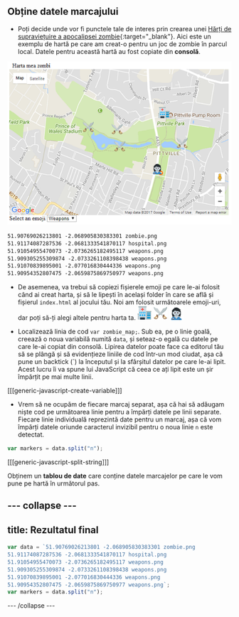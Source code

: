 ## Obține datele marcajului

+ Poți decide unde vor fi punctele tale de interes prin crearea unei [Hărți de supraviețuire a apocalipsei zombie](https://projects.raspberrypi.org/en/projects/zombie-apocalypse-map){:target="_blank"}. Aici este un exemplu de hartă pe care am creat-o pentru un joc de zombie în parcul local. Datele pentru această hartă au fost copiate din **consolă**.

![Harta cu date](images/map-precreated.png)

```html
51.90769026213801 -2.068905830383301 zombie.png
51.91174087287536 -2.0681333541870117 hospital.png
51.91054955470073 -2.0736265182495117 weapons.png
51.909305255309874 -2.0733261108398438 weapons.png
51.91070839895001 -2.077016830444336 weapons.png
51.90954352807475 -2.0659875869750977 weapons.png
```

+ De asemenea, va trebui să copiezi fișierele emoji pe care le-ai folosit când ai creat harta, și să le lipești în același folder în care se află și fișierul `index.html` al jocului tău. Noi am folosit următoarele emoji-uri, dar poți să-ți alegi altele pentru harta ta. ![Spital](images/hospital.png) ![Arme](images/weapons.png) ![Zombi](images/zombie.png)

+ Localizează linia de cod `var zombie_map;`. Sub ea, pe o linie goală, creează o noua variabilă numită `data`, și seteaz-o egală cu datele pe care le-ai copiat din consolă. Lipirea datelor poate face ca editorul tău să se plângă și să evidențieze liniile de cod într-un mod ciudat, așa că pune un backtick (`) la începutul și la sfârșitul datelor pe care le-ai lipit. Acest lucru îi va spune lui JavaScript că ceea ce ați lipit este un șir împărțit pe mai multe linii.

[[[generic-javascript-create-variable]]]

+ Vrem să ne ocupăm de fiecare marcaj separat, așa că hai să adăugam niște cod pe următoarea linie pentru a împărți datele pe linii separate. Fiecare linie individuală reprezintă date pentru un marcaj, așa că vom împărți datele oriunde caracterul invizibil pentru o noua linie `n` este detectat.

```JavaScript
var markers = data.split("n");
```

[[[generic-javascript-split-string]]]

Obținem un **tablou de date** care conține datele marcajelor pe care le vom pune pe hartă în următorul pas.

--- collapse ---
---
title: Rezultatul final
---
```JavaScript
var data = `51.90769026213801 -2.068905830383301 zombie.png
51.91174087287536 -2.0681333541870117 hospital.png
51.91054955470073 -2.0736265182495117 weapons.png
51.909305255309874 -2.0733261108398438 weapons.png
51.91070839895001 -2.077016830444336 weapons.png
51.90954352807475 -2.0659875869750977 weapons.png`;
var markers = data.split("n");
```

--- /collapse ---